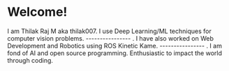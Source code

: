 # Welcome!

I am Thilak Raj M aka thilak007. I use Deep Learning/ML techniques for computer vision problems. 
---------------- .
I have also worked on Web Development and Robotics using ROS Kinetic Kame.
---------------- .
I am fond of AI and open source programming. Enthusiastic to impact the world through coding.
